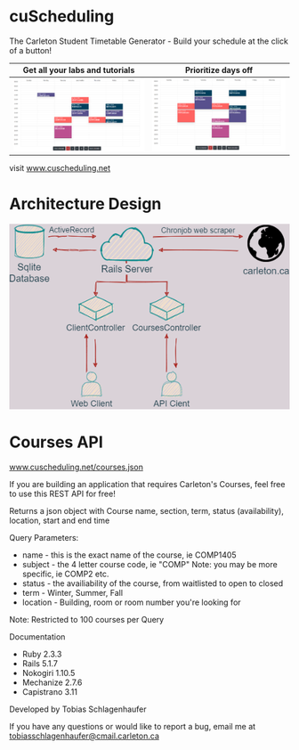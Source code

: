 # cuScheduling

The Carleton Student Timetable Generator - Build your schedule at the click of a button!

  Get all your labs and tutorials           |  Prioritize days off
:-------------------------:|:-------------------------:
 ![alt-1](cus_1.png "schedule-1") | ![alt-2](cus_2.png "schedule-2")

visit www.cuscheduling.net

# Architecture Design

![alt-3](cuscheduling_architecture.png "architecture diagram")

# Courses API
www.cuscheduling.net/courses.json

If you are building an application that requires Carleton's Courses, feel free to use this REST API for free!

Returns a json object with Course name, section, term, status (availability), location, start and end time

Query Parameters:
* name - this is the exact name of the course, ie COMP1405
* subject - the 4 letter course code, ie "COMP"  Note: you may be more specific, ie COMP2 etc.
* status - the availiability of the course, from waitlisted to open to closed
* term - Winter, Summer, Fall
* location - Building, room or room number you're looking for

Note: Restricted to 100 courses per Query


Documentation
* Ruby 2.3.3
* Rails 5.1.7
* Nokogiri 1.10.5
* Mechanize 2.7.6
* Capistrano 3.11


Developed by Tobias Schlagenhaufer

If you have any questions or would like to report a bug, email me at tobiasschlagenhaufer@cmail.carleton.ca
